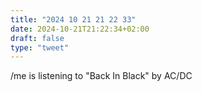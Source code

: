 ```yaml
---
title: "2024 10 21 21 22 33"
date: 2024-10-21T21:22:34+02:00
draft: false
type: "tweet"
---
```


/me is listening to "Back In Black" by AC/DC
